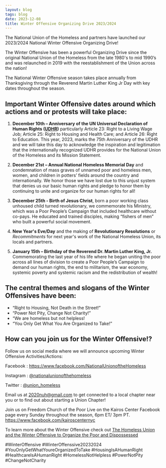 ```yaml
---
layout: blog
tags: blog
date: 2023-12-08
title: Winter Offensive Organizing Drive 2023/2024
---
```


The National Union of the Homeless and partners have launched our
2023/2024 National Winter Offensive Organizing Drive!

The Winter Offensive has been a powerful Organizing Drive since the
original National Union of the Homeless from the late 1980's to mid
1990’s and was relaunched in 2019 with the reestablishment of the
Union across the nation!

The National Winter Offensive season takes place annually from
Thanksgiving through the Reverend Martin Luther King Jr Day with key
dates throughout the season.

## Important Winter Offensive dates around which actions and or protests will take place:

1.  **December 10th – Anniversary of the UN Universal Declaration of
    Human Rights
    ([UDHR](https://www.un.org/en/about-us/universal-declaration-of-human-rights))**
    particularly Article 23: Right to a Living Wage Job; Article 25:
    Right to Housing and Health Care; and Article 26: Right to
    Education. This year, 2023, marks the 75th Anniversary of the UDHR
    and we will take this day to acknowledge the inspiration and
    legitimation that the internationally recognized UDHR provides for
    the National Union of the Homeless and its Mission Statement.

2.  **December 21st – Annual National Homeless Memorial Day** and
    condemnation of mass graves of unnamed poor and homeless men,
    women, and children in potters’ fields around the country and
    internationally. We honor those we have lost due to this unjust
    system that denies us our basic human rights and pledge to honor
    them by continuing to unite and organize for our human rights for
    all!

3.  **December 25th - Birth of Jesus Christ**, born a poor working
    class unhoused child turned revolutionary, we commemorate his
    Ministry, which was a Poor People’s Campaign that included
    healthcare without co-pays. He educated and trained disciples,
    making “fishers of men” who built a powerful social movement.

4.  **New Year's Eve/Day** and the making of **Revolutionary
    Resolutions** or *Recommitments* for next year's work of the
    National Homeless Union, its locals and partners.

5.  **January 15th – Birthday of the Reverend Dr. Martin Luther King,
    Jr.**  Commemorating the last year of his life where he began
    uniting the poor across all lines of division to create a Poor
    People’s Campaign to demand our human rights, the end to
    militarism, the war economy, systemic poverty and systemic racism
    and the redistribution of wealth!

## The central themes and slogans of the Winter Offensives have been:

- “Right to Housing, Not Death in the Street!”
- “Power Not Pity, Change Not Charity!”
- “We are homeless but not helpless!
- “You Only Get What You Are Organized to Take!”

## How can you join us for the Winter Offensive!?

Follow us on social media where we will announce upcoming Winter Offensive Activities/Actions:

Facebook
:   https://www.facebook.com/NationalUnionoftheHomeless

Instagram
:   [@nationalunionofthehomeless](https://www.instagram.com/nationalunionofthehomeless/)

Twitter
:   [@union_homeless](https://twitter.com/union_homeless)

Email us at [2020nuh@gmail.com](mailto://2020nuh@gmail.com) to get
connected to a local chapter near you or to find out about starting a
Union Chapter!

Join us on Freedom Church of the Poor Live on the Kairos Center
Facebook page every Sunday throughout the season, 6pm ET/ 3pm PT.
https://www.facebook.com/kairoscenternyc

To learn more about the Winter Offensive check out
[The Homeless Union and the Winter Offensive to Organize the Poor and Dispossessed](https://universityofthepoor.org/homeless-union-winter-offensive/)

#WinterOffensive
#WinterOffenssive20232024
#YouOnlyGetWhatYoureOrganizedToTake
#HousingIsAHumanRight
#HealthcareIsAHumanRight
#HomelessNotHelpless
#PowerNotPity
#ChangeNotCharity

